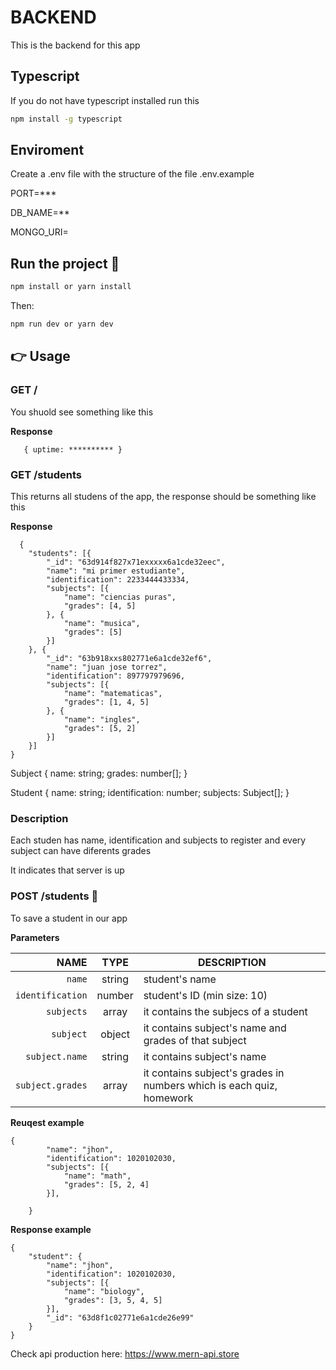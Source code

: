 # BACKEND

This is the backend for this app

## Typescript

If you do not have typescript installed run this

```bash
npm install -g typescript
```

## Enviroment

Create a .env file with the structure of the file
.env.example

PORT=\*\*\*

DB_NAME=\*\*

MONGO_URI=

## Run the project 🚀

```bash
npm install or yarn install
```

Then:

```bash
npm run dev or yarn dev
```

## 👉 Usage

### GET /

You shuold see something like this

**Response**

```
   { uptime: ********** }

```

### GET /students

This returns all studens of the app, the response should be something like this

**Response**

```
  {
    "students": [{
        "_id": "63d914f827x71exxxxx6a1cde32eec",
        "name": "mi primer estudiante",
        "identification": 2233444433334,
        "subjects": [{
            "name": "ciencias puras",
            "grades": [4, 5]
        }, {
            "name": "musica",
            "grades": [5]
        }]
    }, {
        "_id": "63b918xxs802771e6a1cde32ef6",
        "name": "juan jose torrez",
        "identification": 897797979696,
        "subjects": [{
            "name": "matematicas",
            "grades": [1, 4, 5]
        }, {
            "name": "ingles",
            "grades": [5, 2]
        }]
    }]
}
```

Subject {
name: string;
grades: number[];
}

Student {
name: string;
identification: number;
subjects: Subject[];
}

### Description

Each studen has name, identification and subjects
to register and every subject can have diferents grades

It indicates that server is up

### POST /students 👀

To save a student in our app

**Parameters**

|             NAME |  TYPE  | DESCRIPTION                                                          |
| ---------------: | :----: | -------------------------------------------------------------------- |
|           `name` | string | student's name                                                       |
| `identification` | number | student's ID (min size: 10)                                          |
|       `subjects` | array  | it contains the subjecs of a student                                 |
|        `subject` | object | it contains subject's name and grades of that subject                |
|   `subject.name` | string | it contains subject's name                                           |
| `subject.grades` | array  | it contains subject's grades in numbers which is each quiz, homework |

**Reuqest example**

```
{
        "name": "jhon",
        "identification": 1020102030,
        "subjects": [{
            "name": "math",
            "grades": [5, 2, 4]
        }],

    }

```

**Response example**

```
{
    "student": {
        "name": "jhon",
        "identification": 1020102030,
        "subjects": [{
            "name": "biology",
            "grades": [3, 5, 4, 5]
        }],
        "_id": "63d8f1c02771e6a1cde26e99"
    }
}
```

Check api production here: https://www.mern-api.store
